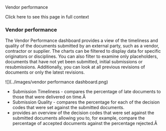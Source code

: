 Vendor performance

Click here to see this page in full context

###  Vendor performance

The Vendor Performance dashboard provides a view of the timeliness and quality
of the documents submitted by an external party, such as a vendor, contractor
or supplier. The charts can be filtered to display data for specific
originators or disciplines. You can also filter to examine only placeholders,
documents that have not yet been submitted, initial submissions or
resubmissions. Additionally, you can look at all previous revisions of
documents or only the latest revisions.

![](../images/vendor performance dashboard.png)

  * Submission Timeliness - compares the percentage of late documents to those that were delivered on time.Â 
  * Submission Quality - compares the percentage for each of the decision codes that were set against the submitted documents. 
  * provides an overview of the decision codes that were set against the submitted documents allowing you to, for example, compare the percentage of accepted documents against the percentage rejected.Â 

